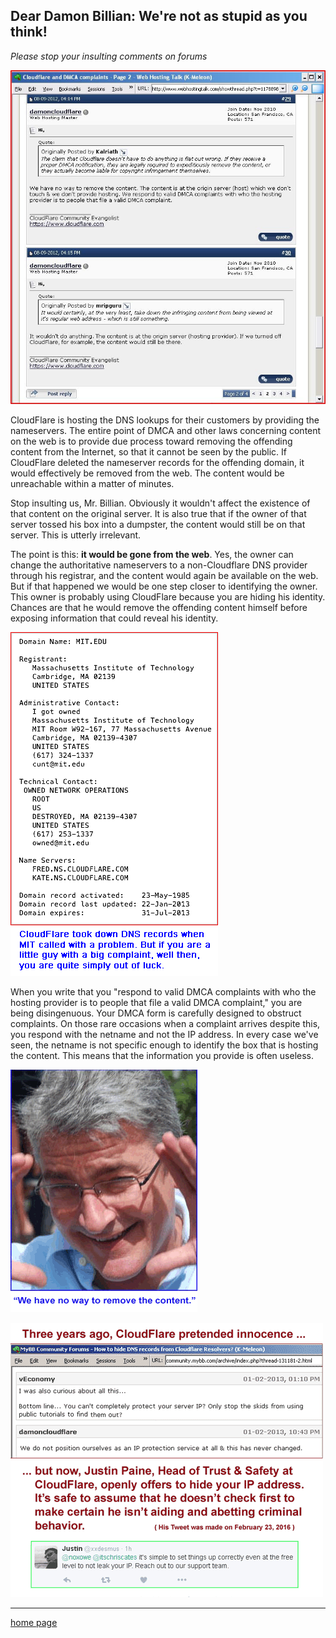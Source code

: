 ## Dear Damon Billian: We're not as stupid as you think!

_Please stop your insulting comments on forums_


![](img/billian.jpg)


CloudFlare is hosting the DNS lookups for their customers by providing the nameservers. The entire point of DMCA and other laws concerning content on the web is to provide due process toward removing the offending content from the Internet, so that it cannot be seen by the public. If CloudFlare deleted the nameserver records for the offending domain, it would effectively be removed from the web. The content would be unreachable within a matter of minutes.

Stop insulting us, Mr. Billian. Obviously it wouldn't affect the existence of that content on the original server. It is also true that if the owner of that server tossed his box into a dumpster, the content would still be on that server. This is utterly irrelevant.

The point is this: **it would be gone from the web**. Yes, the owner can change the authoritative nameservers to a non-Cloudflare DNS provider through his registrar, and the content would again be available on the web. But if that happened we would be one step closer to identifying the owner. This owner is probably using CloudFlare because you are hiding his identity. Chances are that he would remove the offending content himself before exposing information that could reveal his identity.

![](img/mit53.gif)

When you write that you "respond to valid DMCA complaints with who the hosting provider is to people that file a valid DMCA complaint," you are being disingenuous. Your DMCA form is carefully designed to obstruct complaints. On those rare occasions when a complaint arrives despite this, you respond with the netname and not the IP address. In every case we've seen, the netname is not specific enough to identify the box that is hosting the content. This means that the information you provide is often useless.

![](img/damon.gif)

![](img/justin.png)


---

[home page](README.md)